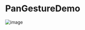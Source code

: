 # PanGestureDemo
 ![image](http://upload-images.jianshu.io/upload_images/2240803-8efc75f1a17bacb9.gif)
